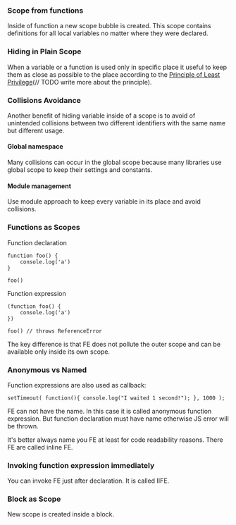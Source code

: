 ### Scope from functions

Inside of function a new scope bubble is created. This scope contains definitions for all local variables no matter where they were declared.


### Hiding in Plain Scope

When a variable or a function is used only in specific place it useful to keep them as close as possible to the place according to the [Principle of Least Privilege](https://en.wikipedia.org/wiki/Principle_of_least_privilege)(// TODO write more about the principle).


### Collisions Avoidance

Another benefit of hiding variable inside of a scope is to avoid of unintended collisions between two different identifiers with the same name but different usage.

#### Global namespace

Many collisions can occur in the global scope because many libraries use global scope to keep their settings and constants.

#### Module management

Use module approach to keep every variable in its place and avoid collisions.


### Functions as Scopes

Function declaration

```
function foo() {
    console.log('a')
}

foo()
```


Function expression

```
(function foo() {
    console.log('a')
})

foo() // throws ReferenceError
```

The key difference is that FE does not pollute the outer scope and can be available only inside its own scope.


### Anonymous vs Named

Function expressions are also used as callback:

```
setTimeout( function(){ console.log("I waited 1 second!"); }, 1000 );
```

FE can not have the name. In this case it is called anonymous function expression. 
But function declaration must have name otherwise JS error will be thrown.

It's better always name you FE at least for code readability reasons. There FE are called inline FE.



### Invoking function expression immediately

You can invoke FE just after declaration. It is called IIFE.


### Block as Scope

New scope is created inside a block.